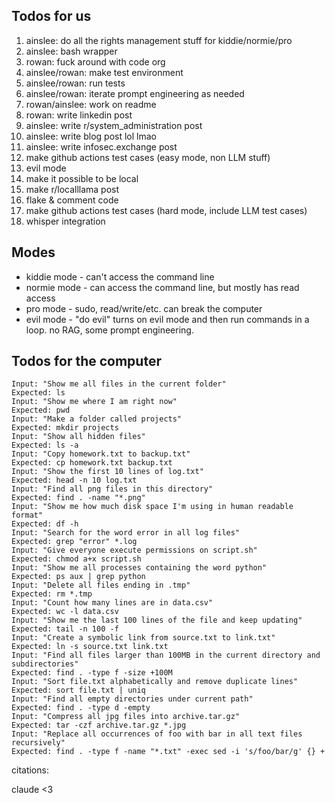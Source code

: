 ## Todos for us

1. ainslee: do all the rights management stuff for kiddie/normie/pro
1. ainslee: bash wrapper
1. rowan: fuck around with code org
1. ainslee/rowan: make test environment
1. ainslee/rowan: run tests
1. ainslee/rowan: iterate prompt engineering as needed
1. rowan/ainslee: work on readme
1. rowan: write linkedin post
1. ainslee: write r/system_administration post
1. ainslee: write blog post lol lmao
1. ainslee: write infosec.exchange post
1. make github actions test cases (easy mode, non LLM stuff)
1. evil mode
1. make it possible to be local
1. make r/localllama post
1. flake & comment code
1. make github actions test cases (hard mode, include LLM test cases)
1. whisper integration

## Modes
- kiddie mode - can't access the command line
- normie mode - can access the command line, but mostly has read access
- pro mode - sudo, read/write/etc. can break the computer
- evil mode - "do evil" turns on evil mode and then run commands in a loop. no RAG, some prompt engineering.

## Todos for the computer
```
Input: "Show me all files in the current folder"
Expected: ls
Input: "Show me where I am right now"
Expected: pwd
Input: "Make a folder called projects"
Expected: mkdir projects
Input: "Show all hidden files"
Expected: ls -a
Input: "Copy homework.txt to backup.txt"
Expected: cp homework.txt backup.txt
Input: "Show the first 10 lines of log.txt"
Expected: head -n 10 log.txt
Input: "Find all png files in this directory"
Expected: find . -name "*.png"
Input: "Show me how much disk space I'm using in human readable format"
Expected: df -h
Input: "Search for the word error in all log files"
Expected: grep "error" *.log
Input: "Give everyone execute permissions on script.sh"
Expected: chmod a+x script.sh
Input: "Show me all processes containing the word python"
Expected: ps aux | grep python
Input: "Delete all files ending in .tmp"
Expected: rm *.tmp
Input: "Count how many lines are in data.csv"
Expected: wc -l data.csv
Input: "Show me the last 100 lines of the file and keep updating"
Expected: tail -n 100 -f
Input: "Create a symbolic link from source.txt to link.txt"
Expected: ln -s source.txt link.txt
Input: "Find all files larger than 100MB in the current directory and subdirectories"
Expected: find . -type f -size +100M
Input: "Sort file.txt alphabetically and remove duplicate lines"
Expected: sort file.txt | uniq
Input: "Find all empty directories under current path"
Expected: find . -type d -empty
Input: "Compress all jpg files into archive.tar.gz"
Expected: tar -czf archive.tar.gz *.jpg
Input: "Replace all occurrences of foo with bar in all text files recursively"
Expected: find . -type f -name "*.txt" -exec sed -i 's/foo/bar/g' {} +
```
citations:

claude <3

